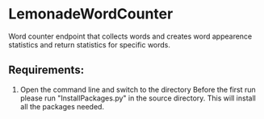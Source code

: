 # LemonadeWordCounter
Word counter endpoint that collects words and creates word appearence statistics and return statistics for specific words. 

## Requirements:
1. Open the command line and switch to the directory 
Before the first run please run "InstallPackages.py" in the source directory. This will install all the packages needed.


